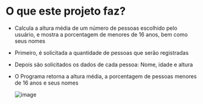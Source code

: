 # O que este projeto faz?

- Calcula a altura média de um número de pessoas escolhido pelo usuário, e mostra a porcentagem de menores de 16 anos, bem como seus nomes
- Primeiro, é solicitada a quantidade de pessoas que serão registradas
- Depois são solicitados os dados de cada pessoa: Nome, idade e altura
- O Programa retorna a altura média, a porcentagem de pessoas menores de 16 anos e seus nomes


     ![image](https://user-images.githubusercontent.com/97055846/183711288-48b9531f-c672-40cf-8c18-361a7f42d1d5.png)


